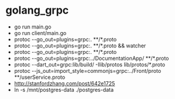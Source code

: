 # golang_grpc
- go run main.go
- go run client/main.go
- protoc --go_out=plugins=grpc:. **/*.proto
- protoc --go_out=plugins=grpc:. **/*.proto && watcher 
- protoc --go_out=plugins=grpc:. **/*.proto
- protoc --go_out=plugins=grpc:../DocumentationApp/ **/*.proto
- protoc --dart_out=grpc:lib/build/ -Ilib/protos lib/protos/*.proto
- protoc --js_out=import_style=commonjs=grpc:../Front/proto **/userService.proto 
- http://stanfordzhang.com/post/642e1725
- ln -s /mnt/postgres-data ./postgres-data
